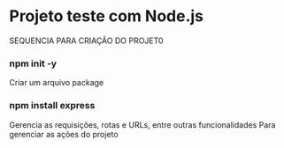 # Projeto teste com Node.js

SEQUENCIA PARA CRIAÇÃO DO PROJET0

### npm init -y
Criar um arquivo package

### npm install express
Gerencia as requisições, rotas e URLs, entre outras funcionalidades
Para gerenciar as ações do projeto
